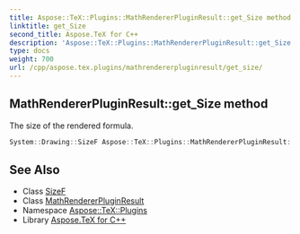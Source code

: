 ```yaml
---
title: Aspose::TeX::Plugins::MathRendererPluginResult::get_Size method
linktitle: get_Size
second_title: Aspose.TeX for C++
description: 'Aspose::TeX::Plugins::MathRendererPluginResult::get_Size method. The size of the rendered formula in C++.'
type: docs
weight: 700
url: /cpp/aspose.tex.plugins/mathrendererpluginresult/get_size/
---
```

## MathRendererPluginResult::get_Size method


The size of the rendered formula.

```cpp
System::Drawing::SizeF Aspose::TeX::Plugins::MathRendererPluginResult::get_Size() const
```

## See Also

* Class [SizeF](../../../system.drawing/sizef/)
* Class [MathRendererPluginResult](../)
* Namespace [Aspose::TeX::Plugins](../../)
* Library [Aspose.TeX for C++](../../../)
